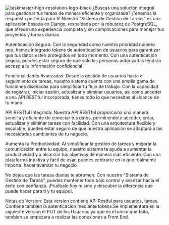 ![taskmaster-high-resolution-logo-black](https://github.com/D4V1D16/TaskMaster/assets/99196362/65fc96f1-c5cf-488b-bdda-f7038ce56afe)
¿Buscas una solución integral para gestionar tus tareas de manera eficiente y organizada? ¡Tenemos la respuesta perfecta para ti! Nuestro "Sistema de Gestión de Tareas" es una aplicación basada en Django, respaldada por la robustez de PostgreSQL, que ofrece una experiencia completa y sin complicaciones para manejar tus proyectos y tareas diarias.

Autenticación Segura:
Con la seguridad como nuestra prioridad número uno, hemos integrado tokens de autenticación de usuarios para garantizar que tus datos estén protegidos en todo momento. Con una autenticación segura, puedes estar seguro de que solo las personas autorizadas tendrán acceso a tu información confidencial.

Funcionalidades Avanzadas:
Desde la gestión de usuarios hasta el seguimiento de tareas, nuestro sistema cuenta con una amplia gama de funciones diseñadas para simplificar tu flujo de trabajo. Con la capacidad de registrar, iniciar sesión, actualizar y eliminar usuarios, así como acceder a una API RESTful incorporada, tienes todo lo que necesitas al alcance de tu mano.

API RESTful Integrada:
Nuestra API RESTful proporciona una manera sencilla y eficiente de conectar tus datos, permitiéndote acceder, crear, actualizar y eliminar tareas con facilidad. Con una arquitectura flexible y escalable, puedes estar seguro de que nuestra aplicación se adaptará a las necesidades cambiantes de tu negocio.

Aumenta tu Productividad:
Al simplificar la gestión de tareas y mejorar la comunicación entre tu equipo, nuestro sistema te ayuda a aumentar la productividad y a alcanzar tus objetivos de manera más eficiente. Con una plataforma intuitiva y fácil de usar, puedes centrarte en lo que realmente importa: hacer avanzar tu negocio.

No dejes que las tareas diarias te abrumen. Con nuestro "Sistema de Gestión de Tareas", puedes mantener todo bajo control y avanzar hacia el éxito con confianza. ¡Pruébalo hoy mismo y descubre la diferencia que puede hacer para ti y tu equipo!.














Notas de Version: Esta version contiene API Restful para usuarios, tareas. Contiene tambien la autenticacion mediante tokens.Se implementara en la siguiente version el PUT de los Usuarios ya que es el unico que falta, tambien se empezara a realizar las conexiones a Front End.
